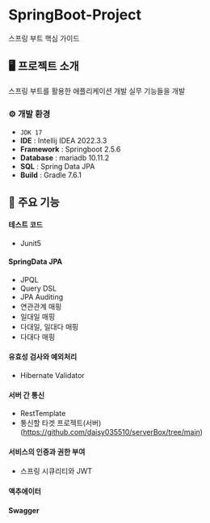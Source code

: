 # SpringBoot-Project
스프링 부트 핵심 가이드


## 🖥️ 프로젝트 소개
스프링 부트를 활용한 애플리케이션 개발 실무 기능들을 개발
<br>

### ⚙️ 개발 환경
- `JDK 17`
- **IDE** : Intellij IDEA 2022.3.3
- **Framework** : Springboot 2.5.6
- **Database** : mariadb 10.11.2
- **SQL** : Spring Data JPA
- **Build** : Gradle 7.6.1

## 📌 주요 기능
#### 테스트 코드
- Junit5

#### SpringData JPA
- JPQL
- Query DSL
- JPA Auditing
- 연관관계 매핑
 - 일대일 매핑
 - 다대일, 일대다 매핑
 - 다대다 매핑

#### 유효성 검사와 예외처리
- Hibernate Validator

#### 서버 간 통신
- RestTemplate
- 통신할 타겟 프로젝트(서버) (https://github.com/daisy035510/serverBox/tree/main)

#### 서비스의 인증과 권한 부여
- 스프링 시큐리티와 JWT

#### 액추에이터

#### Swagger
